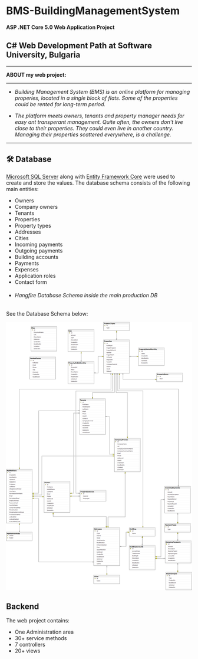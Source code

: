 # BMS-BuildingManagementSystem

  **ASP .NET Core 5.0 Web Application Project** 

 ## C# Web Development Path at Software University, Bulgaria
------------

 **ABOUT my web project:**

------------
- *Building Management System (BMS) is an online platform for managing properies, located in a single block of flats. Some of the properties could be rented for long-term period.*

- *The platform meets owners, tenants and property manager needs for easy ant transperant management. Quite often, the owners don't live close to their properties. They could even live in another country. Managing their properties scattered everywhere, is a challenge.*

------------

## 🛠 **Database**
[Microsoft SQL Server](https://www.microsoft.com/en-us/sql-server/sql-server-downloads) along with [Entity Framework Core](https://dotnet.microsoft.com/download) were used to create and store the values. 
The database schema consists of the following main entities:

* Owners
* Company owners
* Tenants
* Properties
* Property types
* Addresses
* Cities
* Incoming payments
* Outgoing payments
* Building accounts
* Payments
* Expenses
* Application roles
* Contact form
* ###### Hangfire Database Schema inside the main production DB

See the Database Schema below:
<p align="center">
  <img width="1000" src="Web/BuildingManagementSystem.Web/wwwroot/BMS.dbDiagram.png" alt="Diagram"> 
</p>

## **Backend**
The web project contains:
* One Administration area
* 30+ service methods
* 7 controllers
* 20+ views

